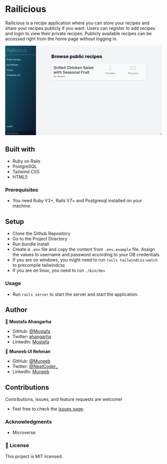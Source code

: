 # Railicious

Railicious is a recipe application where you can store your recipes and share your recipes publicly if you want. Users can register to add recipes and login to view their private recipes. Publicly available recipes can be accessed right from the home page without logging in.

![screenshot](./Railicious-screencast01.gif)

## Built with

- Ruby on Rails
- PostgreSQL
- Tailwind CSS
- HTML5

### Prerequisites

- You need Ruby V3+, Rails V7+ and Postgresql installed on your machine.

## Setup

- Clone the Github Repository
- Go to the Project Directory
- Run bundle install
- Create a `.env` file and copy the content from `.env.example` file. Assign the values to username and password according to your DB credentials.
- If you are on windows, you might need to run `rails tailwindcss:watch` to precompile tailwindcss
- If you are on linux, you need to run `./bin/dev`

### Usage

- Run `rails server` to start the server and start the application.

## Author

👤 **Mostafa Ahangarha**

- GitHub: [@Mostafa](https://github.com/ahangarha)
- Twitter: [ahangarha](https://twitter.com/ahangarha)
- LinkedIn: [Mostafa](https://www.linkedin.com/in/ahangarha/)

👤 **Muneeb Ul Rehman**

- GitHub: [@Muneeb](https://github.com/muneebulrehman)
- Twitter: [@NeatCoder\_](https://twitter.com/NeatCoder_)
- LinkedIn: [Muneeb](https://www.linkedin.com/in/muneebulrehman/)

## Contributions

Contributions, issues, and feature requests are welcome!

- Feel free to check the [issues page](https://github.com/ahangarha/Railicious/issues).

### Acknowledgments

- Microverse

### 📝 License

This project is MIT licensed.
